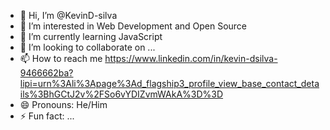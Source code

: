 - 👋 Hi, I’m @KevinD-silva
- 👀 I’m interested in Web Development and Open Source 
- 🌱 I’m currently learning JavaScript
- 💞️ I’m looking to collaborate on ...
- 📫 How to reach me https://www.linkedin.com/in/kevin-dsilva-9466662ba?lipi=urn%3Ali%3Apage%3Ad_flagship3_profile_view_base_contact_details%3BhGCtJ2v%2FSo6vYDIZvmWAkA%3D%3D
- 😄 Pronouns: He/Him
- ⚡ Fun fact: ...

<!---
KevinD-silva/KevinD-silva is a ✨ special ✨ repository because its `README.md` (this file) appears on your GitHub profile.
You can click the Preview link to take a look at your changes.
--->
